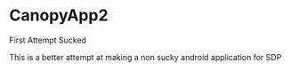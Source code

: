 # CanopyApp2
First Attempt Sucked

This is a better attempt at making a non sucky android application for SDP

